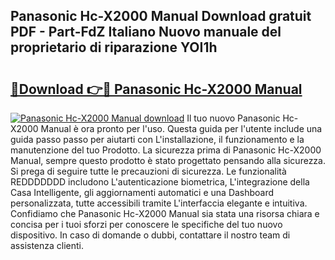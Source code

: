 ## Panasonic Hc-X2000 Manual Download gratuit PDF - Part-FdZ Italiano Nuovo manuale del proprietario di riparazione YOI1h

# <h2><a href="http://dfe4gjt.blite.top/?on=Panasonic+Hc-X2000+Manual">🔗Download 👉🔴 Panasonic Hc-X2000 Manual</a></h2>

[![Panasonic Hc-X2000 Manual download](https://i.imgur.com/lujVjoI.png)](http://dfe4gjt.blite.top/?on=Panasonic+Hc-X2000+Manual)
Il tuo nuovo Panasonic Hc-X2000 Manual è ora pronto per l'uso. Questa guida per l'utente include una guida passo passo per aiutarti con L'installazione, il funzionamento e la manutenzione del tuo Prodotto. La sicurezza prima di Panasonic Hc-X2000 Manual, sempre questo prodotto è stato progettato pensando alla sicurezza. Si prega di seguire tutte le precauzioni di sicurezza. Le funzionalità REDDDDDDD includono L'autenticazione biometrica, L'integrazione della Casa Intelligente, gli aggiornamenti automatici e una Dashboard personalizzata, tutte accessibili tramite L'interfaccia elegante e intuitiva. Confidiamo che Panasonic Hc-X2000 Manual sia stata una risorsa chiara e concisa per i tuoi sforzi per conoscere le specifiche del tuo nuovo dispositivo. In caso di domande o dubbi, contattare il nostro team di assistenza clienti.
